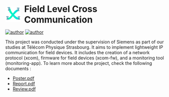 <div style="display: flex; align-items: center;">
  <img src="assets/xcom.png" alt="Logo" style="height: 50px; width: 50px; margin-right: 10px;">
  <h1 style="margin: 0;">Field Level Cross Communication</h1>
</div>

[![author](https://img.shields.io/badge/author-EthanAndreas-blue)](https://github.com/EthanAndreas)
[![author](https://img.shields.io/badge/author-LosKeeper-blue)](https://github.com/LosKeeper)

This project was conducted under the supervision of Siemens as part of our studies at Télécom Physique Strasbourg. It aims to implement lightweight IP communication for field devices. It includes the creation of a network protocol (xcom), firmware for field devices (xcom-fw), and a monitoring tool (monitoring-app).
To learn more about the project, check the following documents :
- [Poster.pdf](Poster.pdf)
- [Report.pdf](Report.pdf)
- [Review.pdf](Review.pdf)
